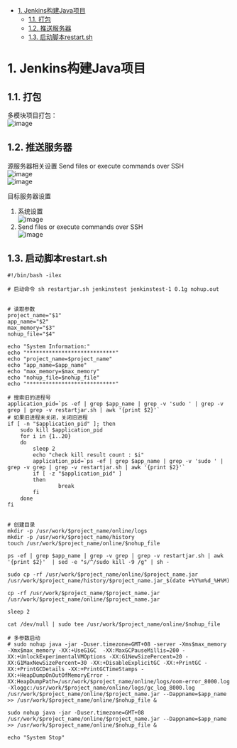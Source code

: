 
<!-- TOC -->

- [1. Jenkins构建Java项目](#1-jenkins构建java项目)
    - [1.1. 打包](#11-打包)
    - [1.2. 推送服务器](#12-推送服务器)
    - [1.3. 启动脚本restart.sh](#13-启动脚本restartsh)

<!-- /TOC -->


# 1. Jenkins构建Java项目  

## 1.1. 打包
多模块项目打包：  
![image](http://182.92.69.8:8081/img/devops/jenkins/jenkins-1.png)    


## 1.2. 推送服务器  
<!-- 
Jenkins部署springboot项目至远程服务器
https://blog.csdn.net/HIM2014/article/details/126579634

解决SSH: Transferred 0 file(s)
https://www.jianshu.com/p/ef6a4022b7b5
-->


源服务器相关设置
Send files or execute commands over SSH  
![image](http://182.92.69.8:8081/img/devops/jenkins/jenkins-2.png)    
![image](http://182.92.69.8:8081/img/devops/jenkins/jenkins-3.png)    

目标服务器设置  
1. 系统设置  
![image](http://182.92.69.8:8081/img/devops/jenkins/jenkins-4.png)    
2. Send files or execute commands over SSH  
![image](http://182.92.69.8:8081/img/devops/jenkins/jenkins-5.png)    


## 1.3. 启动脚本restart.sh

```text
#!/bin/bash -ilex

# 启动命令 sh restartjar.sh jenkinstest jenkinstest-1 0.1g nohup.out


# 读取参数
project_name="$1"
app_name="$2"
max_memory="$3"
nohup_file="$4"

echo "System Information:"
echo "****************************"
echo "project_name=$project_name"
echo "app_name=$app_name"
echo "max_memory=$max_memory"
echo "nohup_file=$nohup_file"
echo "****************************"

# 搜索旧的进程号
application_pid=`ps -ef | grep $app_name | grep -v 'sudo ' | grep -v grep | grep -v restartjar.sh | awk '{print $2}'`
# 如果旧进程未关闭，关闭旧进程
if [ -n "$application_pid" ]; then
	sudo kill $application_pid
	for i in {1..20}
	do
		sleep 2
		echo "check kill result count : $i"
		application_pid=`ps -ef | grep $app_name | grep -v 'sudo ' | grep -v grep | grep -v restartjar.sh | awk '{print $2}'`
		if [ -z "$application_pid" ]
		then
				break
		fi
	done
fi


# 创建目录
mkdir -p /usr/work/$project_name/online/logs
mkdir -p /usr/work/$project_name/history
touch /usr/work/$project_name/online/$nohup_file

ps -ef | grep $app_name | grep -v grep | grep -v restartjar.sh | awk '{print $2}'  | sed -e "s/^/sudo kill -9 /g" | sh -  

sudo cp -rf /usr/work/$project_name/online/$project_name.jar  /usr/work/$project_name/history/$project_name.jar_$(date +%Y%m%d_%H%M)

cp -rf /usr/work/$project_name/$project_name.jar  /usr/work/$project_name/online/$project_name.jar

sleep 2

cat /dev/null | sudo tee /usr/work/$project_name/online/$nohup_file

# 多参数启动
# sudo nohup java -jar -Duser.timezone=GMT+08 -server -Xms$max_memory -Xmx$max_memory -XX:+UseG1GC  -XX:MaxGCPauseMillis=200 -XX:+UnlockExperimentalVMOptions -XX:G1NewSizePercent=20 -XX:G1MaxNewSizePercent=30 -XX:+DisableExplicitGC -XX:+PrintGC -XX:+PrintGCDetails -XX:+PrintGCTimeStamps -XX:+HeapDumpOnOutOfMemoryError -XX:HeapDumpPath=/usr/work/$project_name/online/logs/oom-error_8000.log -Xloggc:/usr/work/$project_name/online/logs/gc_log_8000.log /usr/work/$project_name/online/$project_name.jar --Dappname=$app_name  >> /usr/work/$project_name/online/$nohup_file &

sudo nohup java -jar -Duser.timezone=GMT+08 /usr/work/$project_name/online/$project_name.jar --Dappname=$app_name  >> /usr/work/$project_name/online/$nohup_file &

echo "System Stop"
```


